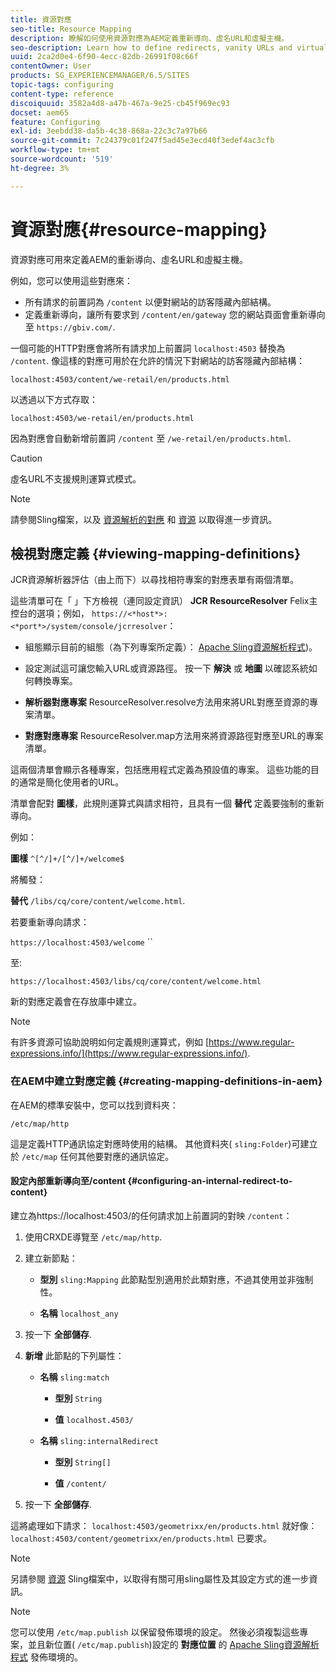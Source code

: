 ```yaml
---
title: 資源對應
seo-title: Resource Mapping
description: 瞭解如何使用資源對應為AEM定義重新導向、虛名URL和虛擬主機。
seo-description: Learn how to define redirects, vanity URLs and virtual hosts for AEM by using resource mapping.
uuid: 2ca2d0e4-6f90-4ecc-82db-26991f08c66f
contentOwner: User
products: SG_EXPERIENCEMANAGER/6.5/SITES
topic-tags: configuring
content-type: reference
discoiquuid: 3582a4d8-a47b-467a-9e25-cb45f969ec93
docset: aem65
feature: Configuring
exl-id: 3eebdd38-da5b-4c38-868a-22c3c7a97b66
source-git-commit: 7c24379c01f247f5ad45e3ecd40f3edef4ac3cfb
workflow-type: tm+mt
source-wordcount: '519'
ht-degree: 3%

---
```


# 資源對應{#resource-mapping}

資源對應可用來定義AEM的重新導向、虛名URL和虛擬主機。

例如，您可以使用這些對應來：

* 所有請求的前置詞為 `/content` 以便對網站的訪客隱藏內部結構。
* 定義重新導向，讓所有要求到 `/content/en/gateway` 您的網站頁面會重新導向至 `https://gbiv.com/`.

一個可能的HTTP對應會將所有請求加上前置詞 `localhost:4503` 替換為 `/content`. 像這樣的對應可用於在允許的情況下對網站的訪客隱藏內部結構：

`localhost:4503/content/we-retail/en/products.html`

以透過以下方式存取：

`localhost:4503/we-retail/en/products.html`

因為對應會自動新增前置詞 `/content` 至 `/we-retail/en/products.html`.

>[!CAUTION]
>
>虛名URL不支援規則運算式模式。

>[!NOTE]
>
>請參閱Sling檔案，以及 [資源解析的對應](https://sling.apache.org/site/resources.html) 和 [資源](https://sling.apache.org/site/mappings-for-resource-resolution.html) 以取得進一步資訊。

## 檢視對應定義 {#viewing-mapping-definitions}

JCR資源解析器評估（由上而下）以尋找相符專案的對應表單有兩個清單。

這些清單可在「 」下方檢視（連同設定資訊） **JCR ResourceResolver** Felix主控台的選項；例如， `https://<*host*>:<*port*>/system/console/jcrresolver`：

* 組態顯示目前的組態（為下列專案所定義）： [Apache Sling資源解析程式](/help/sites-deploying/osgi-configuration-settings.md#apacheslingresourceresolver))。

* 設定測試這可讓您輸入URL或資源路徑。 按一下 **解決** 或 **地圖** 以確認系統如何轉換專案。

* **解析器對應專案**
ResourceResolver.resolve方法用來將URL對應至資源的專案清單。

* **對應對應專案**
ResourceResolver.map方法用來將資源路徑對應至URL的專案清單。

這兩個清單會顯示各種專案，包括應用程式定義為預設值的專案。 這些功能的目的通常是簡化使用者的URL。

清單會配對 **圖樣**，此規則運算式與請求相符，且具有一個 **替代** 定義要強制的重新導向。

例如：

**圖樣** `^[^/]+/[^/]+/welcome$`

將觸發：

**替代** `/libs/cq/core/content/welcome.html`.

若要重新導向請求：

`https://localhost:4503/welcome` ``

至:

`https://localhost:4503/libs/cq/core/content/welcome.html`

新的對應定義會在存放庫中建立。

>[!NOTE]
>
>有許多資源可協助說明如何定義規則運算式，例如 [https://www.regular-expressions.info/](https://www.regular-expressions.info/).

### 在AEM中建立對應定義 {#creating-mapping-definitions-in-aem}

在AEM的標準安裝中，您可以找到資料夾：

`/etc/map/http`

這是定義HTTP通訊協定對應時使用的結構。 其他資料夾( `sling:Folder`)可建立於 `/etc/map` 任何其他要對應的通訊協定。

#### 設定內部重新導向至/content {#configuring-an-internal-redirect-to-content}

建立為https://localhost:4503/的任何請求加上前置詞的對映 `/content`：

1. 使用CRXDE導覽至 `/etc/map/http`.

1. 建立新節點：

   * **型別** `sling:Mapping`
此節點型別適用於此類對應，不過其使用並非強制性。

   * **名稱** `localhost_any`

1. 按一下 **全部儲存**.
1. **新增** 此節點的下列屬性：

   * **名稱** `sling:match`

      * **型別** `String`

      * **值** `localhost.4503/`
   * **名稱** `sling:internalRedirect`

      * **型別** `String[]`

      * **值** `/content/`


1. 按一下 **全部儲存**.

這將處理如下請求：
`localhost:4503/geometrixx/en/products.html`
就好像：
`localhost:4503/content/geometrixx/en/products.html`
已要求。

>[!NOTE]
>
>另請參閱 [資源](https://sling.apache.org/site/mappings-for-resource-resolution.html) Sling檔案中，以取得有關可用sling屬性及其設定方式的進一步資訊。

>[!NOTE]
>
>您可以使用 `/etc/map.publish` 以保留發佈環境的設定。 然後必須複製這些專案，並且新位置( `/etc/map.publish`)設定的 **對應位置** 的 [Apache Sling資源解析程式](/help/sites-deploying/osgi-configuration-settings.md#apacheslingresourceresolver) 發佈環境的。
